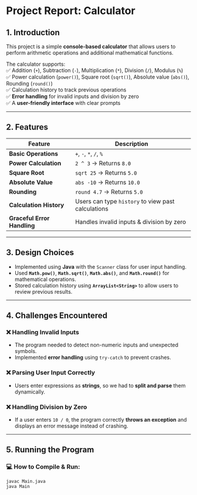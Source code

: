 # Project Report: Calculator  

## 1. Introduction  
This project is a simple **console-based calculator** that allows users to perform arithmetic operations and additional mathematical functions.  

The calculator supports:  
✅ Addition (`+`), Subtraction (`-`), Multiplication (`*`), Division (`/`), Modulus (`%`)  
✅ Power calculation (`power()`), Square root (`sqrt()`), Absolute value (`abs()`), Rounding (`round()`)  
✅ Calculation history to track previous operations  
✅ **Error handling** for invalid inputs and division by zero  
✅ A **user-friendly interface** with clear prompts  

---

## 2. Features  

| Feature               | Description |
|-----------------------|------------|
| **Basic Operations**  | `+`, `-`, `*`, `/`, `%` |
| **Power Calculation** | `2 ^ 3` → Returns `8.0` |
| **Square Root**       | `sqrt 25` → Returns `5.0` |
| **Absolute Value**    | `abs -10` → Returns `10.0` |
| **Rounding**         | `round 4.7` → Returns `5.0` |
| **Calculation History** | Users can type `history` to view past calculations |
| **Graceful Error Handling** | Handles invalid inputs & division by zero |

---

## 3. Design Choices  

- Implemented using **Java** with the `Scanner` class for user input handling.  
- Used **`Math.pow()`**, **`Math.sqrt()`**, **`Math.abs()`**, and **`Math.round()`** for mathematical operations.  
- Stored calculation history using **`ArrayList<String>`** to allow users to review previous results.  

---

##  4. Challenges Encountered  

### ❌ **Handling Invalid Inputs**  
- The program needed to detect non-numeric inputs and unexpected symbols.  
- Implemented **error handling** using `try-catch` to prevent crashes.  

### ❌ **Parsing User Input Correctly**  
- Users enter expressions as **strings**, so we had to **split and parse** them dynamically.  

### ❌ **Handling Division by Zero**  
- If a user enters `10 / 0`, the program correctly **throws an exception** and displays an error message instead of crashing.  

---

## 5. Running the Program  

### **💻 How to Compile & Run:**  
```sh
javac Main.java
java Main

